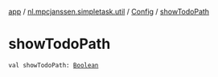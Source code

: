 [app](../../index.md) / [nl.mpcjanssen.simpletask.util](../index.md) / [Config](index.md) / [showTodoPath](.)

# showTodoPath

`val showTodoPath: `[`Boolean`](https://kotlinlang.org/api/latest/jvm/stdlib/kotlin/-boolean/index.html)